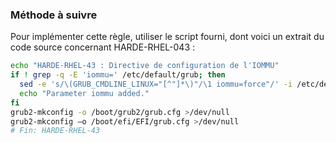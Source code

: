 
### Méthode à suivre

Pour implémenter cette règle, utiliser le script fourni, dont voici un extrait du code source concernant HARDE-RHEL-043 :

``` {.bash .numberLines}
echo "HARDE-RHEL-43 : Directive de configuration de l'IOMMU"
if ! grep -q -E 'iommu=' /etc/default/grub; then
  sed -e 's/\(GRUB_CMDLINE_LINUX="[^"]*\)"/\1 iommu=force"/' -i /etc/default/grub
  echo "Parameter iommu added."
fi
grub2-mkconfig -o /boot/grub2/grub.cfg >/dev/null
grub2-mkconfig –o /boot/efi/EFI/grub.cfg >/dev/null
# Fin: HARDE-RHEL-43
```

